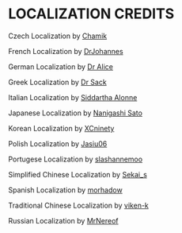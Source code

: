 # LOCALIZATION CREDITS

Czech Localization by [Chamik](https://www.wikidot.com/user:info/chamik)

French Localization by [DrJohannes](https://www.wikidot.com/user:info/drjohannes)

German Localization by [Dr Alice](https://www.wikidot.com/user:info/dr-alice)

Greek Localization by [Dr Sack](http://www.wikidot.com/user:info/dr-sack)

Italian Localization by [Siddartha Alonne](https://www.wikidot.com/user:info/siddartha-alonne)

Japanese Localization by [Nanigashi Sato](https://www.wikidot.com/user:info/nanigashi-sato)

Korean Localization by [XCninety](https://www.wikidot.com/user:info/XCninety)

Polish Localization by [Jasiu06](https://www.wikidot.com/user:info/jasiu06)

Portugese Localization by [slashannemoo](https://www.wikidot.com/user:info/slashannemoo)

Simplified Chinese Localization by [Sekai_s](https://www.wikidot.com/user:info/sekai-s)

Spanish Localization by [morhadow](https://www.wikidot.com/user:info/morhadow)

Traditional Chinese Localization by [viken-k](https://www.wikidot.com/user:info/viken-k)

Russian Localization by [MrNereof](https://www.wikidot.com/user:info/mrnereof)
